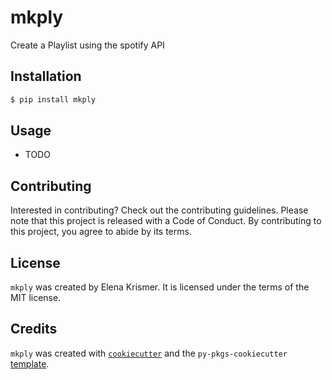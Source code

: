 # mkply

Create a Playlist using the spotify API 

## Installation

```bash
$ pip install mkply
```

## Usage

- TODO

## Contributing

Interested in contributing? Check out the contributing guidelines. Please note that this project is released with a Code of Conduct. By contributing to this project, you agree to abide by its terms.

## License

`mkply` was created by Elena Krismer. It is licensed under the terms of the MIT license.

## Credits

`mkply` was created with [`cookiecutter`](https://cookiecutter.readthedocs.io/en/latest/) and the `py-pkgs-cookiecutter` [template](https://github.com/py-pkgs/py-pkgs-cookiecutter).
